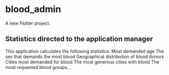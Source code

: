 # blood_admin

A new Flutter project.

## Statistics directed to the application manager

This application calculates the following statistics:
Most demanded age
The sex that demands the most blood
Geographical distribution of blood donors
Cities most demanded for blood
The most generous cities with blood
The most requested blood groups...

